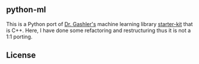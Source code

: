 ## python-ml

This is a Python port of [Dr. Gashler's](http://csce.uark.edu/~mgashler/)  machine learning library [starter-kit](http://uaf46365.ddns.uark.edu/ml/a1/starter_cpp.zip) that is C++. Here, I have done some refactoring and restructuring thus it is not a 1:1 porting.

## License

